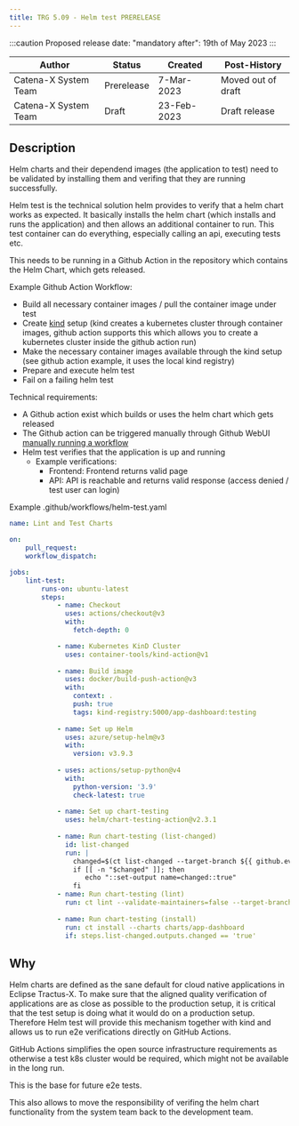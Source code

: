 ```yaml
---
title: TRG 5.09 - Helm test PRERELEASE
---
```


:::caution
Proposed release date: "mandatory after": 19th of May 2023
:::

| Author               | Status     | Created     | Post-History       |
|----------------------|------------|-------------|--------------------|
| Catena-X System Team | Prerelease | 7-Mar-2023  | Moved out of draft |
| Catena-X System Team | Draft      | 23-Feb-2023 | Draft release      |

## Description

Helm charts and their dependend images (the application to test) need to be validated by installing them and verifing that they are running successfully.

Helm test is the technical solution helm provides to verify that a helm chart works as expected. It basically installs the helm chart (which installs and runs the application) and then allows an additional
container to run. This test container can do everything, especially calling an api, executing tests etc.

This needs to be running in a Github Action in the repository which contains the Helm Chart, which gets released.

Example Github Action Workflow:

- Build all necessary container images / pull the container image under test
- Create [kind](https://kind.sigs.k8s.io/) setup (kind creates a kubernetes cluster through container images, github action supports this which allows you to create a kubernetes cluster inside the github action run)
- Make the necessary container images available through the kind setup (see github action example, it uses the local kind registry)
- Prepare and execute helm test
- Fail on a failing helm test

Technical requirements:

- A Github action exist which builds or uses the helm chart which gets released
- The Github action can be triggered manually through Github WebUI [manually running a workflow](https://docs.github.com/en/actions/managing-workflow-runs/manually-running-a-workflow)
- Helm test verifies that the application is up and running
  - Example verifications:
    - Frontend: Frontend returns valid page
    - API: API is reachable and returns valid response (access denied / test user can login)

Example .github/workflows/helm-test.yaml

```yaml
name: Lint and Test Charts

on:
    pull_request:
    workflow_dispatch:

jobs:
    lint-test:
        runs-on: ubuntu-latest
        steps:
            - name: Checkout
              uses: actions/checkout@v3
              with:
                fetch-depth: 0

            - name: Kubernetes KinD Cluster
              uses: container-tools/kind-action@v1
        
            - name: Build image
              uses: docker/build-push-action@v3
              with:
                context: .
                push: true
                tags: kind-registry:5000/app-dashboard:testing
        
            - name: Set up Helm
              uses: azure/setup-helm@v3
              with:
                version: v3.9.3
        
            - uses: actions/setup-python@v4
              with:
                python-version: '3.9'
                check-latest: true
        
            - name: Set up chart-testing
              uses: helm/chart-testing-action@v2.3.1
        
            - name: Run chart-testing (list-changed)
              id: list-changed
              run: |
                changed=$(ct list-changed --target-branch ${{ github.event.repository.default_branch }})
                if [[ -n "$changed" ]]; then
                   echo "::set-output name=changed::true"
                fi
            - name: Run chart-testing (lint)
              run: ct lint --validate-maintainers=false --target-branch ${{ github.event.repository.default_branch }}
        
            - name: Run chart-testing (install)
              run: ct install --charts charts/app-dashboard
              if: steps.list-changed.outputs.changed == 'true'
```

## Why

Helm charts are defined as the sane default for cloud native applications in Eclipse Tractus-X. To make sure that the aligned quality verification of applications are as close as possible to the production setup,
it is critical that the test setup is doing what it would do on a production setup. Therefore Helm test will provide this mechanism together with kind and allows us to run e2e verifications directly on GitHub Actions.

GitHub Actions simplifies the open source infrastructure requirements as otherwise a test k8s cluster would be required, which might not be available in the long run.

This is the base for future e2e tests.

This also allows to move the responsibility of verifing the helm chart functionality from the system team back to the development team.
